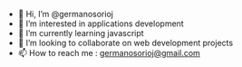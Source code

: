 - 👋 Hi, I’m @germanosorioj
- 👀 I’m interested in applications development
- 🌱 I’m currently learning javascript
- 💞️ I’m looking to collaborate on web development projects
- 📫 How to reach me : germanosorioj@gmail.com

<!---
germanosorioj/germanosorioj is a ✨ special ✨ repository because its `README.md` (this file) appears on your GitHub profile.
You can click the Preview link to take a look at your changes.
--->
